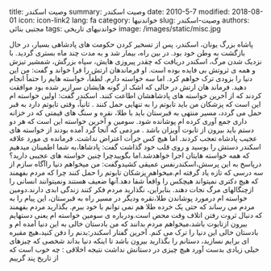 title: وصیت اسکندر
summary: وصیت اسکندر
date: 2010-5-7
modified: 2018-08-01
icon:  icon-link2
lang: fa
category: خواندنیها
slug: وصیت-اسکندر
authors: مجتبی بنائی
tags: خواندنیهای تاریخی
image: /images/static/misc.jpg

پاشاه بزرگ یونان، اسکندر، پس از تسخیر کردن حکومت های پادشاهی بسیار، در  حال بازگشت به وطن خود بود. در بین راه، بیمار شد و به مدت چند ماه بستری  گردید. با نزدیک شدن مرگ، اسکندر دریافت که چقدر پیروزی هایش، سپاه بزرگش،  شمشیر تیزش و همه ی ثروتش بی فایده بوده است. او فرماندهان ارتش را فرا  خواند و گفت: من این دنیا را بزودی ترک خواهم کرد. اما سه خواسته دارم.  لطفاً، خواسته هایم را حتماً انجام دهید. فرماند هان ارتش در حالی که اشک  از گونه هایشان سرازیر شده بود موافقت کردند که از آخرین خواسته های  پادشاهشان اطاعت کنند. اسکندر گفت:  اولین خواسته ام این است که پزشکان من  باید تابوتم را به تنهایی حمل کنند .  ثانیاً، وقتی تابوتم دارد به قبر حمل  می گردد، مسیر منتهی به قبرستان باید با طلا، نقره و سنگ های قیمتی که در  خزانه داری جمع آوری کرده ام پوشانده شود.  سومین و آخرین خواسته این است که  هر دو دستم باید بیرون از تابوت آویزان باشد . مردمی که آنجا گرد آمده  بودند از خواسته های عجیب پادشاه تعجب کردند. اما هیچ کس جرأت اعتراض  نداشت. فرمانده ی مورد علاقه اسکندر دستش را بوسید و روی قلب خود گذاشت  گفت:  پادشاها،به شما اطمینان میدهیم که همه خواسته هایتان اجرا خواهدشد.اما  بگوییدچرا چنین خواسته های عجیبی دارید؟درپاسخ به این پرسش،اسکندرنفس عمیقی  کشیدوگفت: من میخواهم دنیا راآگاه سازم از سه درسی که تازه یاد گرفته  ام.میخواهم پزشکان تابوتم را حمل کنند چرا که مردم بفهمند که هیچ دکتری  نمیتواند هیچکس را واقعاً شفا دهد.آنها ضعیف هستند ونمیتوانند انسانی را  ازچنگالهای مرگ نجات دهند. بنابراین، نگذارید مردم فکر کنند زندگی ابدی  دارند.دومین خواسته ام درمورد پوشاندن طلا،نقره ودیگر در مسیر راه به  قبرستان، این پیام را به مردم می رساند که حتی یک خرده طلا هم نمی توانم با  خود ببرم. بگذارید مردم بفهمند که دنبال ثروت رفتن اتلاف وقت محض  است.ودرباره ی سومین خواسته ام یعنی دستهایم بیرون ازتابوت باشد،میخواهم  مردم بدانند که من بادستان خالی به این دنیا آمده ام و بادستان خالی این  دنیا را ترک می کنم. آخرین گفتار اسکندر:بدنم را دفن کنید،هیچ مقبره ای  برایم نسازید، دستانم را بگذارید بیرون باشد تا اینکه دنیا بداند شخصی که  چیزهای خیلی زیادی بدست آورد هیچ چیزی در دستانش نداشت نتیجه اخلاقی : چه  خوب است که از تاریخ پند گرييم